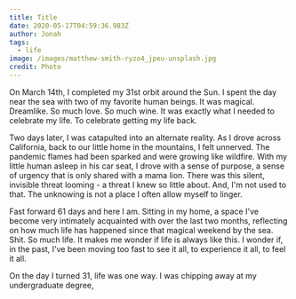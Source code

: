 ```yaml
---
title: Title
date: 2020-05-17T04:59:36.983Z
author: Jonah
tags:
  - life
image: /images/matthew-smith-ryzo4_jpeu-unsplash.jpg
credit: Photo
---
```

On March 14th, I completed my 31st orbit around the Sun. I spent the day near the sea with two of my favorite human beings. It was magical. Dreamlike. So much love. So much wine. It was exactly what I needed to celebrate my life. To celebrate getting my life back. 

Two days later, I was catapulted into an alternate reality. As I drove across California, back to our little home in the mountains, I felt unnerved. The pandemic flames had been sparked and were growing like wildfire. With my little human asleep in his car seat, I drove with a sense of purpose, a sense of urgency that is only shared with a mama lion. There was this silent, invisible threat looming - a threat I knew so little about. And, I'm not used to that. The unknowing is not a place I often allow myself to linger.

Fast forward 61 days and here I am. Sitting in my home, a space I've become very intimately acquainted with over the last two months, reflecting on how much life has happened since that magical weekend by the sea. Shit. So much life. It makes me wonder if life is always like this. I wonder if, in the past, I've been moving too fast to see it all, to experience it all, to feel it all. 

On the day I turned 31, life was one way. I was chipping away at my undergraduate degree,     